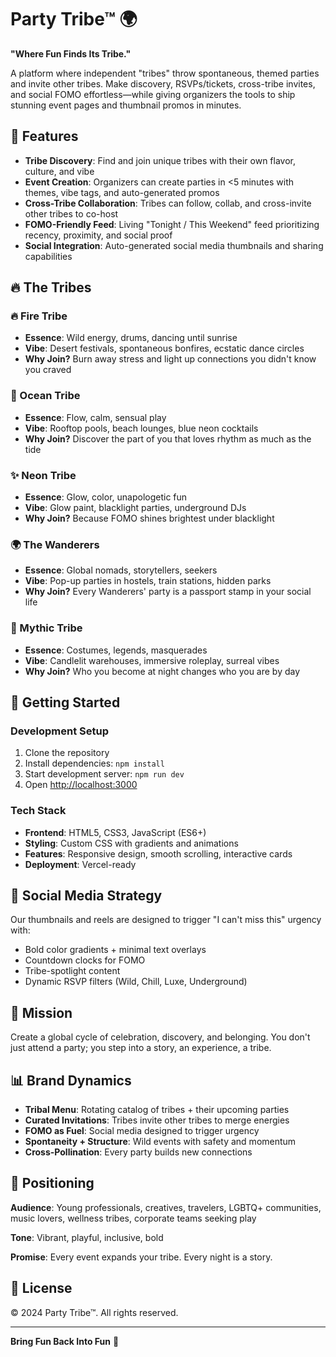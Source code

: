 # Party Tribe™ 🌍

**"Where Fun Finds Its Tribe."**

A platform where independent "tribes" throw spontaneous, themed parties and invite other tribes. Make discovery, RSVPs/tickets, cross-tribe invites, and social FOMO effortless—while giving organizers the tools to ship stunning event pages and thumbnail promos in minutes.

## 🎉 Features

- **Tribe Discovery**: Find and join unique tribes with their own flavor, culture, and vibe
- **Event Creation**: Organizers can create parties in <5 minutes with themes, vibe tags, and auto-generated promos
- **Cross-Tribe Collaboration**: Tribes can follow, collab, and cross-invite other tribes to co-host
- **FOMO-Friendly Feed**: Living "Tonight / This Weekend" feed prioritizing recency, proximity, and social proof
- **Social Integration**: Auto-generated social media thumbnails and sharing capabilities

## 🔥 The Tribes

### 🔥 Fire Tribe
- **Essence**: Wild energy, drums, dancing until sunrise
- **Vibe**: Desert festivals, spontaneous bonfires, ecstatic dance circles
- **Why Join?** Burn away stress and light up connections you didn't know you craved

### 🌊 Ocean Tribe
- **Essence**: Flow, calm, sensual play
- **Vibe**: Rooftop pools, beach lounges, blue neon cocktails
- **Why Join?** Discover the part of you that loves rhythm as much as the tide

### ✨ Neon Tribe
- **Essence**: Glow, color, unapologetic fun
- **Vibe**: Glow paint, blacklight parties, underground DJs
- **Why Join?** Because FOMO shines brightest under blacklight

### 🌍 The Wanderers
- **Essence**: Global nomads, storytellers, seekers
- **Vibe**: Pop-up parties in hostels, train stations, hidden parks
- **Why Join?** Every Wanderers' party is a passport stamp in your social life

### 🐉 Mythic Tribe
- **Essence**: Costumes, legends, masquerades
- **Vibe**: Candlelit warehouses, immersive roleplay, surreal vibes
- **Why Join?** Who you become at night changes who you are by day

## 🚀 Getting Started

### Development Setup

1. Clone the repository
2. Install dependencies: `npm install`
3. Start development server: `npm run dev`
4. Open [http://localhost:3000](http://localhost:3000)

### Tech Stack

- **Frontend**: HTML5, CSS3, JavaScript (ES6+)
- **Styling**: Custom CSS with gradients and animations
- **Features**: Responsive design, smooth scrolling, interactive cards
- **Deployment**: Vercel-ready

## 📱 Social Media Strategy

Our thumbnails and reels are designed to trigger "I can't miss this" urgency with:

- Bold color gradients + minimal text overlays
- Countdown clocks for FOMO
- Tribe-spotlight content
- Dynamic RSVP filters (Wild, Chill, Luxe, Underground)

## 🎯 Mission

Create a global cycle of celebration, discovery, and belonging. You don't just attend a party; you step into a story, an experience, a tribe.

## 📊 Brand Dynamics

- **Tribal Menu**: Rotating catalog of tribes + their upcoming parties
- **Curated Invitations**: Tribes invite other tribes to merge energies
- **FOMO as Fuel**: Social media designed to trigger urgency
- **Spontaneity + Structure**: Wild events with safety and momentum
- **Cross-Pollination**: Every party builds new connections

## 🌟 Positioning

**Audience**: Young professionals, creatives, travelers, LGBTQ+ communities, music lovers, wellness tribes, corporate teams seeking play

**Tone**: Vibrant, playful, inclusive, bold

**Promise**: Every event expands your tribe. Every night is a story.

## 📄 License

© 2024 Party Tribe™. All rights reserved.

---

**Bring Fun Back Into Fun** 🎉